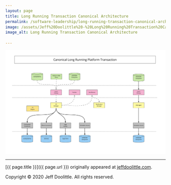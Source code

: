 ```yaml
---
layout: page
title: Long Running Transaction Canonical Architecture
permalink: /software-leadership/long-running-transaction-canonical-architecture
image: /assets/Jeff%20Doolittle%20-%20Long%20Running%20Transaction%20Canonical%20Architecture.jpg
image_alt: Long Running Transaction Canonical Architecture

---
```


![Long Running Transaction Canonical Architecture](/assets/Jeff%20Doolittle%20-%20Long%20Running%20Transaction%20Canonical%20Architecture.jpg)

___

[{{ page.title }}]({{ page.url }}) originally appeared at [jeffdoolittle.com](https://jeffdoolittle.com/).

Copyright © 2020 Jeff Doolittle. All rights reserved.
